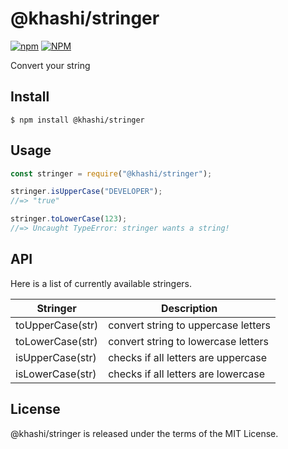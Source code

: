 # @khashi/stringer

[![npm](https://img.shields.io/npm/v/@khashi/stringer)](https://www.npmjs.com/package/@khashi/stringer)
[![NPM](https://img.shields.io/npm/l/@khashi/stringer?color=blue)](https://www.npmjs.com/package/@khashi/stringer)


Convert your string

## Install

```
$ npm install @khashi/stringer
```

## Usage

```js
const stringer = require("@khashi/stringer");

stringer.isUpperCase("DEVELOPER");
//=> "true"

stringer.toLowerCase(123);
//=> Uncaught TypeError: stringer wants a string!
```
## API
Here is a list of currently available stringers.

Stringer | Description
------------ | -------------
toUpperCase(str) | convert string to uppercase letters
toLowerCase(str) | convert string to lowercase letters
isUpperCase(str) | checks if all letters are uppercase
isLowerCase(str) | checks if all letters are lowercase


## License

@khashi/stringer is released under the terms of the MIT License.